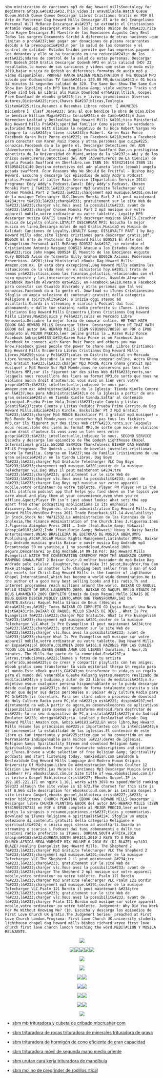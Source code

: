 
```
sbm ministración de canciones mp3 de dag heward millsSnoutology for Beginners &nbsp;&#0183;&#32;This video is unavailable.Watch Queue Queue.Watch Queue Queue Descargar Libros Cristianos Gratis en PDF El Arte de Pastorear Dag Heward Mills Descargar.El Arte del Evangelismo Personal Will McRaney Descargar.As&#237; se extendio el Cristianismo Antonio Vasquez Descargar.Ataque a los Estados Unidos de Am&#233;rica John Hagee Descargar.El Maestro de las Emociones Augusto Cury Best Todas las sangres Documents Scribd A diferencia de otras naciones —que limitan o proh&#237;ben pagar por donaciones de plasma recurrentes debido a la preocupaci&#243;n por la salud de los donantes y el control de calidad— Estados Unidos permite que las empresas paguen a los donantes y ello se ha traducido en una reducci&#243;n de los est&#225;ndares de control de la salud de estas personas. Descargar MP3 Qodesh 2019 Gratis Descargar Qodesh MP3 en alta calidad (HD) 22 resultados,lo nuevo de sus canciones y videos que estan de moda este 2019,bajar musica de Qodesh en diferentes formatos de audio mp3 y video disponibles; PROPHET KAKRA BAIDEN MINISTRATION @ THE QODESH MP3 subido por Godsword4us TV tama&#241;o 129.88 MB,duraci&#243;n 01 hora 34 minutos 34 segundos calidad de 320. The Same Gun Show The Same Gun Show Dan Gindling als MP3 kaufen.Diese &amp; viele weitere Tracks und Alben sind bei Ex Libris als Musik Download erh&#228;ltlich. Gospel Free Download de ebooks gr&#225;tis e livros promocionais Diversos Autores,Dicion&#225;rios,Chaves B&#237;blicas,Teologia Sistem&#225;tica,Resumos e Resenhas Libros robert 【 ANUNCIOS Diciembre 】 Clasf Jos&#233; Grau El que bendice la obra de Dios,Dios le bendice William Maga&#241;a Coraz&#243;n de Campe&#243;n Juan Vereecken Lealtad y Deslealtad Dag Heward Mills &#201;tica Ministerial Dag Heward Mills Pr&#243;speridad familiar Como ejercer la verdadera autoridad Marcos Witt Elimina lo negativo de tu boca Robert Vargas No siempre tu raz&#243;n tiene raz&#243;n Robert. Karen Ruiz Ponce Facebook Karen Ruiz Ponce est&#225; en Facebook.&#218;nete a Facebook para conectar con Karen Ruiz Ponce y otras personas que quiz&#225; conozcas.Facebook da a la gente el. Descargar Detectives del ADN (Adventureros De La Ciencia. Angela Posada Swafford Dan,un prestigioso genetista de la Universidad de Miami,amigo de la t&#237;a Abi y de los chicos aventureros.Detectives del ADN (Adventureros De La Ciencia) de Angela Posada Swafford en Iberlibro.com ISBN 10: 9584214144 ISBN 13: 9789584214140 Destino detectives del adn planeta lecto (ebook) angela posada swafford. Four Reasons Why We Should Be Fruitful ~ Bishop Dag Heward. Escucha y descarga los episodios de Eddy Addy's Podcast gratis.Preached at Latter Rain Service (Impartation Service 2014) Programa: Eddy Addy's Podcast.Canal: Eddy Addy's Podcast. Chosen Monski Part 2 T&#233;l&#233;charger Mp3 Gratuite Telecharger VLC Chosen Monski Part 2 T&#233;l&#233;chargement mp3 musique.&#201;couter de la musique Telecharger VLC.Chosen Monski Part 2 il peut maintenant &#234;tre t&#233;l&#233;charg&#233; gratuitement sur le site Web de T&#233;l&#233;charger vlc.Vous avez la possibilit&#233; avant de t&#233;l&#233;charger Chosen Monski Part 2 mp3 musique sur votre appareil mobile,votre ordinateur ou votre tablette. Loyalty MP3 descargar musica GRATIS Loyalty MP3 descargar musicas GRATIS.Escuchar musica de Loyalty online.LOYALTY DESCARGAR MP3: Escucha la mejor musica en linea,Descarga miles de mp3 Gratis,MusicaQ es Musica de Calidad: Canciones de Loyalty.LOYALTY &amp; DISLOYALTY PART 1 by Dag Heward Mills edoc.site libros cristianos para descargar gratis.pdf. BD0520 El Arte de Pastorear Dag Heward Mills BD0521 El Arte del Evangelismo Personal Will McRaney BD0522 As&#237; se extendio el Cristianismo Antonio Vasquez BD0523 Ataque a los Estados Unidos de Am&#233;rica John Hagee BD0524 El Maestro de las Emociones Augusto Cury BD0525 Aviso de Tormenta Billy Graham BD0526 Axioma: Poderosos Proverbios. &#201;tica Ministerial eBook: Dag Heward Mills: Amazon.com.mx. En esta obra excepcional,Dag Heward Mills examina las situaciones de la vida real en el ministerio hoy.&#201;l trata de temas pr&#225;cticas,como las finanzas,polictics,relacionados con el sexo opuesto y las interacciones ministeriales. Oswaldo Alvarado Facebook Oswaldo Alvarado est&#225; en Facebook.&#218;nete a Facebook para conectar con Oswaldo Alvarado y otras personas que tal vez conozcas.Facebook da a la gente el. Download su iTunes Cristianesimo Sfoglia un'ampia selezione di contenuti gratuiti della categoria Religione e spiritualit&#224; e inizia oggi stesso ad ascoltarli.Guarda in streaming e scarica i Podcast dai tuoi abbonamenti e dalle tue stazioni radio preferite su iTunes. Libros Cristianos Dag Heward Mills Encuentra Libros Cristianos Dag Heward Mills Libros,M&#250;sica y Pel&#237;culas en Mercado Libre Venezuela.Descubre la mejor forma de comprar online. HE THAT HATH EBOOK DAG HEWARD MILLS Descargar libro. Descargar libro HE THAT HATH EBOOK del autor DAG HEWARD MILLS (ISBN 9781909278059) en PDF o EPUB completo al MEJOR PRECIO,leer online gratis la … Karen Ruiz Ponce Facebook &nbsp;&#0183;&#32;Karen Ruiz Ponce is on Facebook.Join Facebook to connect with Karen Ruiz Ponce and others you may know.Facebook gives people the power to share and. Libros Cristianos Dag Heward Mills Encuentra Libros Cristianos Dag Heward Mills Libros,M&#250;sica y Pel&#237;culas en Distrito Capital en Mercado Libre Venezuela.Descubre la mejor forma de comprar online. Accra Ghana Mp3 Gratuit T&#233;l&#233;charger Mp3 MONDE Accra Ghana gratuit mp3 musique! ★ Mp3 Monde Sur Mp3 Monde,nous ne conservons pas tous les fichiers MP3,car ils figurent sur des sites Web diff&#233;rents,sur lesquels nous recueillons des liens au format MP3,de sorte que nous ne violions aucun droit d'auteur.Si vous avez un lien vers votre propri&#233;t&#233; intellectuelle,indiquez le nous par. Amazon.com.mx: Administraci&#243;n de la Iglesia: Tienda Kindle Compre en l&#237;nea para Administraci&#243;n de la Iglesia a partir de una gran selecci&#243;n en Tienda Kindle tienda.Saltar al contenido principal.Prueba Prime Hola,Identif&#237;cate Cuenta y Listas Identif&#237;cate Cuenta y Listas Pedidos Prueba Prime Carrito.de Dag Heward Mills.Edici&#243;n Kindle. Backslider Pt 3 Mp3 Gratuit T&#233;l&#233;charger Mp3 MONDE Backslider Pt 3 gratuit mp3 musique! ★ Mp3 Monde Sur Mp3 Monde,nous ne conservons pas tous les fichiers MP3,car ils figurent sur des sites Web diff&#233;rents,sur lesquels nous recueillons des liens au format MP3,de sorte que nous ne violions aucun droit d'auteur.Si vous avez un lien vers votre propri&#233;t&#233; intellectuelle,indiquez le nous. SECOND SERVICE Escucha y descarga los episodios de The Qodesh Lighthouse Chapel International gratis.SECOND SERVICE Thankfulness BISHOP DAG HEWARD MILLS Programa: The Qodesh … Libros de Novelas juveniles cristianas sobre la familia. Compras en l&#237;nea de Familia Cristianismo de una gran selecci&#243;n en la tienda Libros. Dag Boys T&#233;l&#233;charger Mp3 Gratuite Telecharger VLC Dag Boys T&#233;l&#233;chargement mp3 musique.&#201;couter de la musique Telecharger VLC.Dag Boys il peut maintenant &#234;tre t&#233;l&#233;charg&#233; gratuitement sur le site Web de T&#233;l&#233;charger vlc.Vous avez la possibilit&#233; avant de t&#233;l&#233;charger Dag Boys mp3 musique sur votre appareil mobile,votre ordinateur ou votre tablette. Player FM Player FM is the multi platform podcast app that helps you find shows on the topics you care about and play them at your convenience,even when you're offline.&quot;Player FM isn’t just about looks: What sets the app apart from other podcasting applications is its emphasis on discovery.&quot; Keywords: church administration Dag Heward Mills.Dag Heward Mills.WestBow Press 2011 Trade Paperback.$37.14.Availability: In Stock.Stock No: WW712532.La Administracion de las Finanzas de la Inglesia,The Finance Administration of the Church.Ines J.Figueroa.Ines J.Figueroa.Abingdon Press 2011 … Inde (feat.Bucie &amp; Nokwazi) &nbsp;&#0183;&#32;Inde (feat.Bucie &amp; Nokwazi) Heavy K Daisy Dazzle Entertainment.UNIAO BRASILEIRA DE EDITORAS DE MUSICA UBEM,UMPG Publishing,ASCAP,SOLAR Music Rights Management,LatinAutor UMPG. Baixar Dag Andrade musicas gratis Baixar e ouvir musica Dag Andrade mp3 Encontradas 50 no youtube,e 1 no soundcloud,download 100% seguro.Descansarei by Dag Andrade.14 09 18 Por: Dag Heward Mills Evangelist.WATCH THE CONSECRATION CEREMONY FROM THE ANAGKAZO CAMPUS MAMPONG GHANA.PART 2.Baixar Ouvir.O melhor buscador de mp3 Baixe Dag Andrade pelo celular. Daughter,You Can Make It! &quot;Daughter,You Can Make It!&quot; is another life changing best seller from a man of God who excels for Christ.Dag Heward Mills is the founder of Lighthouse Chapel International,which has become a world wide denomination.He is the author of a good many best selling books and his radio,TV and internet programmes reach millions around the world. BAIXAR CD RAQUEL MELLO SINAIS DE DEUS LANAMENTO 2009. BAIXAR CD RAQUEL MELLO SINAIS DE DEUS LANAMENTO 2009 COMPLETO Sinais de Deus Raquel Mello SINAIS DE DEUS,QUERO DESCER,MEDLEY LENTO,AMOR QUE TRANSFORMAR,SAI DA FRENTE.Extras: Raquel Mello Sinais de Deus ()Beijos e Abra&#231;os,&#192; Todos BAIXAR CD COMPLETO CD Lygia Raquel Uma Nova Hist&#243;ria.BAIXAR CD RAQUEL MELLO SINAIS DE DEUS … What Is Pre Evangelism T&#233;l&#233;charger Mp3 Gratuite. What Is Pre Evangelism T&#233;l&#233;chargement mp3 musique.&#201;couter de la musique Telecharger VLC.What Is Pre Evangelism il peut maintenant &#234;tre t&#233;l&#233;charg&#233; gratuitement sur le site Web de T&#233;l&#233;charger vlc.Vous avez la possibilit&#233; avant de t&#233;l&#233;charger What Is Pre Evangelism mp3 musique sur votre appareil mobile,votre ordinateur ou votre tablette. Dag Heward Mills en Espa&#241;ol BOGOTA,COLOMBIA 2009 &#161;8 RAZONES POR LAS CUALES TODOS LOS L&#205;DERES DEBEN AMAR LOS LIBROS! Duration: 1 hour,35 minutes. The Mills Haz parte de la comunidad.Env&#237;a letras,traduciones,&#225;lbumes y fotos de tu artista preferido,adem&#225;s de crear y compartir playlists con tus amigos. ebook gratis como transformar tu vida editorial tharpa Un regalo para el mundo.Este eBook gratis,C&#243;mo transformar tu vida,es un regalo para el mundo del Venerable Gueshe Kelsang Gyatso,maestro realizado de meditaci&#243;n y budismo,y autor de 23 libros de meditaci&#243;n.Su objetivo esque cualquier persona hispanohablante se lo pueda descargar desde cualquier pa&#237;s del mundo de forma totalmente gratuita y sin tener que dejar sus datos personales o. Baixar Holy Culture Radio para PC Gr&#225;tis (corelink. Para ser claro sobre o processo de download do Holy Culture Radio para PC,ele n&#227;o est&#225; dispon&#237;vel diretamente na web.A partir de agora,os desenvolvedores de aplicativos disponibilizaram para apenas a plataforma Android.Para desfrutar de us&#225; lo no seu dispositivo de PC,a instala&#231;&#227;o do Android Emulator &#233; obrigat&#243;ria. Lealtad y Deslealtad eBook: Dag Heward Mills: Amazon.com. &nbsp;&#0183;&#32;En este libro,Dag Heward Mills resume los principios m&#225;s importantes con la intenci&#243;n de incrementar la estabilidad de las iglesias.El contenido de este libro es tan importante y pr&#225;ctico que se ha convertido en una herramienta indispensable para muchos l&#237;deres de iglesias. Religion &amp; Spirituality Stream and download Religion &amp; Spirituality podcasts from your favourite subscriptions and stations on iTunes.Browse a wide selection of free Religion &amp; Spirituality podcasts and start listening today. nanxiedian.com Lealdade E Deslealdade Dag Heward Mills Language And Modern Human Origins University Of Michigan.Libro De Administracion Robbins Coulter 12 Edicion Law Marathi.Las Mejores Canciones Mp3 Descargar Musica Gratis Liebherr Fri ebookscloud.com.br Site title of www.ebookscloud.com.br is Leitura Gospel Biblioteca Crist&#227; Ebooks Gospel.IP is 192.185.221.171 on nginx 1.10.1 works with 3078 ms speed.World ranking 588323 altough the site value is $3 672.The charset for this site is utf 8.Web site description for ebookscloud.com.br is Leitura Gospel O site Leitura Gospel,ebooks gospel,biblioteca crist&#227;,&#233; a maior biblioteca. CHURCH PLANTING EBOOK DAG HEWARD MILLS Descargar … Descargar libro CHURCH PLANTING EBOOK del autor DAG HEWARD MILLS (ISBN 9781909278738) en PDF o EPUB completo al MEJOR PRECIO,leer online gratis la sinopsis o resumen,opiniones,cr&#237;ticas y comentarios. Download su iTunes Religione e spiritualit&#224; Sfoglia un'ampia selezione di contenuti gratuiti della categoria Religione e spiritualit&#224; e inizia oggi stesso ad ascoltarli.Guarda in streaming e scarica i Podcast dai tuoi abbonamenti e dalle tue stazioni radio preferite su iTunes. DURBAN,SOUTH AFRICA,2010 &nbsp;&#0183;&#32;DURBAN,SOUTH AFRICA,2010 3 KEYS TO A MEGA CHURCH.AFRICA MEGA WORSHIP MIX VOLUME 6 2018 BY (DJ BLAZE) mp3(DJ BLAZE).Healing Evangelist Dag Heward Mills. The Shepherd 2 T&#233;l&#233;charger Mp3 Gratuite Telecharger VLC The Shepherd 2 T&#233;l&#233;chargement mp3 musique.&#201;couter de la musique Telecharger VLC.The Shepherd 2 il peut maintenant &#234;tre t&#233;l&#233;charg&#233; gratuitement sur le site Web de T&#233;l&#233;charger vlc.Vous avez la possibilit&#233; avant de t&#233;l&#233;charger The Shepherd 2 mp3 musique sur votre appareil mobile,votre ordinateur ou votre tablette. Psalm 121 Bordin T&#233;l&#233;charger Mp3 Gratuite Telecharger VLC Psalm 121 Bordin T&#233;l&#233;chargement mp3 musique.&#201;couter de la musique Telecharger VLC.Psalm 121 Bordin il peut maintenant &#234;tre t&#233;l&#233;charg&#233; gratuitement sur le site Web de T&#233;l&#233;charger vlc.Vous avez la possibilit&#233; avant de t&#233;l&#233;charger Psalm 121 Bordin mp3 musique sur votre appareil mobile,votre ordinateur ou votre tablette. Judgement: Why Did You Work For Me Without Knowing Me? (10. Escucha y descarga los episodios de First Love Church UK gratis.The Judgement Series; preached at First Love Church London.Programa: First Love Church UK.university students lighthouse chapel dag heward mills bishop richard aryee first love church first love church london teaching the word.MEDITACION Y MUSICA RELAJANTE. 
```

<div align="center">

<a href="https://es-crusher.shibang-china.com/github&k=sbm+ministraci%C3%B3n+de+canciones+mp3+de+dag+heward+mills"><img src="https://static.shibang-china.com/es/crusher/logo.jpg"></a>

<a href="https://es-crusher.shibang-china.com/github&k=sbm+ministraci%C3%B3n+de+canciones+mp3+de+dag+heward+mills"><img src="https://static.shibang-china.com/es/crusher/index.jpg"></a><a href="https://es-crusher.shibang-china.com/material.htmlgithub&k=sbm+ministraci%C3%B3n+de+canciones+mp3+de+dag+heward+mills"><img src="https://static.shibang-china.com/es/crusher/material.jpg"></a><a href="https://es-crusher.shibang-china.com/application.htmlgithub&k=sbm+ministraci%C3%B3n+de+canciones+mp3+de+dag+heward+mills"><img src="https://static.shibang-china.com/es/crusher/application.jpg"></a><a href="https://es-crusher.shibang-china.com/aboutus.htmlgithub&k=sbm+ministraci%C3%B3n+de+canciones+mp3+de+dag+heward+mills"><img src="https://static.shibang-china.com/es/crusher/aboutus.jpg"></a><a href="https://es-crusher.shibang-china.com/contact.htmlgithub&k=sbm+ministraci%C3%B3n+de+canciones+mp3+de+dag+heward+mills"><img src="https://static.shibang-china.com/es/crusher/contact.jpg"></a>

<a href="https://es-crusher.shibang-china.com/github&k=sbm+ministraci%C3%B3n+de+canciones+mp3+de+dag+heward+mills"><img src="https://static.shibang-china.com/es/crusher/banner.jpg"></a>

<a href="https://swt.shibang-china.com/github&k=sbm+ministraci%C3%B3n+de+canciones+mp3+de+dag+heward+mills"><img src="https://static.shibang-china.com/es/crusher/text.jpg"></a>

<a href="https://swt.shibang-china.com/github&k=sbm+ministraci%C3%B3n+de+canciones+mp3+de+dag+heward+mills"><img src="https://static.shibang-china.com/es/crusher/chat.jpg"></a><a href="https://es-crusher.shibang-china.com/contact.htmlgithub&k=sbm+ministraci%C3%B3n+de+canciones+mp3+de+dag+heward+mills"><img src="https://static.shibang-china.com/es/crusher/message.jpg"></a>

<a href="https://es-crusher.shibang-china.com/products/pe.htmlgithub&k=sbm+ministraci%C3%B3n+de+canciones+mp3+de+dag+heward+mills"><img src="https://static.shibang-china.com/es/crusher/pe.jpg"></a><a href="https://es-crusher.shibang-china.com/products/pf.htmlgithub&k=sbm+ministraci%C3%B3n+de+canciones+mp3+de+dag+heward+mills"><img src="https://static.shibang-china.com/es/crusher/pf.jpg"></a>

<a href="https://es-crusher.shibang-china.com/products/hpt.htmlgithub&k=sbm+ministraci%C3%B3n+de+canciones+mp3+de+dag+heward+mills"><img src="https://static.shibang-china.com/es/crusher/hpt.jpg"></a><a href="https://es-crusher.shibang-china.com/products/vsi.htmlgithub&k=sbm+ministraci%C3%B3n+de+canciones+mp3+de+dag+heward+mills"><img src="https://static.shibang-china.com/es/crusher/vsi.jpg"></a>

<a href="https://es-crusher.shibang-china.com/products/klv.htmlgithub&k=sbm+ministraci%C3%B3n+de+canciones+mp3+de+dag+heward+mills"><img src="https://static.shibang-china.com/es/crusher/klv.jpg"></a><a href="https://es-crusher.shibang-china.com/products/portable.htmlgithub&k=sbm+ministraci%C3%B3n+de+canciones+mp3+de+dag+heward+mills"><img src="https://static.shibang-china.com/es/crusher/portable.jpg"></a>

<a href="https://swt.shibang-china.com/github&k=sbm+ministraci%C3%B3n+de+canciones+mp3+de+dag+heward+mills"><img src="https://static.shibang-china.com/es/crusher/case.jpg"></a>

</div>


* [sbm mb trituradora y cubeta de cribado mbcrusher com](sbm%20mb%20trituradora%20y%20cubeta%20de%20cribado%20mbcrusher%20com.md)

* [sbm trituradora de rocas trituradora de minerales trituradora de grava](sbm%20trituradora%20de%20rocas%20trituradora%20de%20minerales%20trituradora%20de%20grava.md)

* [sbm trituradora de hormigón de cono eficiente de gran capacidad](sbm%20trituradora%20de%20hormig%C3%B3n%20de%20cono%20eficiente%20de%20gran%20capacidad.md)

* [sbm trituradora móvil de segunda mano medio oriente](sbm%20trituradora%20m%C3%B3vil%20de%20segunda%20mano%20medio%20oriente.md)

* [sbm urutan cara kerja trituradora de mandíbula](sbm%20urutan%20cara%20kerja%20trituradora%20de%20mand%C3%ADbula.md)

* [sbm molino de pregrinder de rodillos rtical](sbm%20molino%20de%20pregrinder%20de%20rodillos%20rtical.md)